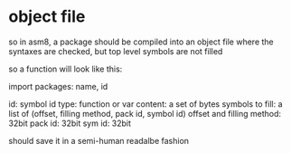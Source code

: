 # object file

so in asm8, a package should be compiled into an object file
where the syntaxes are checked, but top level symbols are not filled

so a function will look like this:


import packages: name, id

id: symbol id
type: function or var
content: a set of bytes
symbols to fill: a list of (offset, filling method, pack id, symbol id)
	offset and filling method: 32bit
	pack id: 32bit
	sym id: 32bit

should save it in a semi-human readalbe fashion
